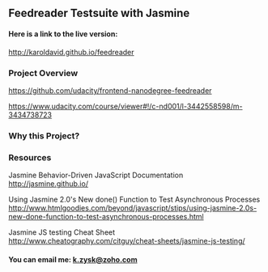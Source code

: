 ## Feedreader Testsuite with Jasmine

#### Here is a link to the live version:

http://karoldavid.github.io/feedreader

### Project Overview

https://github.com/udacity/frontend-nanodegree-feedreader

https://www.udacity.com/course/viewer#!/c-nd001/l-3442558598/m-3434738723


### Why this Project?


### Resources

Jasmine Behavior-Driven JavaScript Documentation
http://jasmine.github.io/

Using Jasmine 2.0's New done() Function to Test Asynchronous Processes
http://www.htmlgoodies.com/beyond/javascript/stips/using-jasmine-2.0s-new-done-function-to-test-asynchronous-processes.html

Jasmine JS testing Cheat Sheet
http://www.cheatography.com/citguy/cheat-sheets/jasmine-js-testing/

#### You can email me: k.zysk@zoho.com

